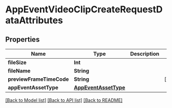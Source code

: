 # AppEventVideoClipCreateRequestDataAttributes

## Properties
Name | Type | Description | Notes
------------ | ------------- | ------------- | -------------
**fileSize** | **Int** |  | 
**fileName** | **String** |  | 
**previewFrameTimeCode** | **String** |  | [optional] 
**appEventAssetType** | [**AppEventAssetType**](AppEventAssetType.md) |  | 

[[Back to Model list]](../README.md#documentation-for-models) [[Back to API list]](../README.md#documentation-for-api-endpoints) [[Back to README]](../README.md)


